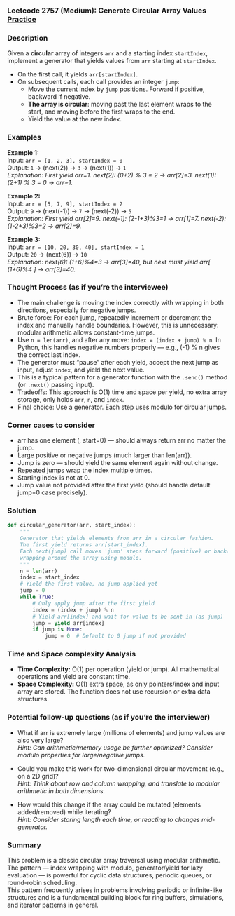 ### Leetcode 2757 (Medium): Generate Circular Array Values [Practice](https://leetcode.com/problems/generate-circular-array-values)

### Description  
Given a **circular** array of integers `arr` and a starting index `startIndex`, implement a generator that yields values from `arr` starting at `startIndex`.  
- On the first call, it yields `arr[startIndex]`.
- On subsequent calls, each call provides an integer `jump`:
    - Move the current index by `jump` positions. Forward if positive, backward if negative.
    - **The array is circular**: moving past the last element wraps to the start, and moving before the first wraps to the end.
    - Yield the value at the new index.

### Examples  

**Example 1:**  
Input: `arr = [1, 2, 3], startIndex = 0`  
Output: `1` → (next(2)) → `3` → (next(1)) → `1`  
*Explanation: First yield arr=1. next(2): (0+2) % 3 = 2 → arr[2]=3. next(1): (2+1) % 3 = 0 → arr=1.*

**Example 2:**  
Input: `arr = [5, 7, 9], startIndex = 2`  
Output: `9` → (next(-1)) → `7` → (next(-2)) → `5`  
*Explanation: First yield arr[2]=9. next(-1): (2-1+3)%3=1 → arr[1]=7. next(-2): (1-2+3)%3=2 → arr[2]=9.*

**Example 3:**  
Input: `arr = [10, 20, 30, 40], startIndex = 1`  
Output: `20` → (next(6)) → `10`  
*Explanation: next(6): (1+6)%4=3 → arr[3]=40, but next must yield arr[ (1+6)%4 ] → arr[3]=40.*

### Thought Process (as if you’re the interviewee)  
- The main challenge is moving the index correctly with wrapping in both directions, especially for negative jumps.
- Brute force: For each jump, repeatedly increment or decrement the index and manually handle boundaries. However, this is unnecessary: modular arithmetic allows constant-time jumps.
- Use `n = len(arr)`, and after any move: `index = (index + jump) % n`. In Python, this handles negative numbers properly — e.g., (-1) % n gives the correct last index.
- The generator must “pause” after each yield, accept the next jump as input, adjust `index`, and yield the next value.
- This is a typical pattern for a generator function with the `.send()` method (or `.next()` passing input).
- Tradeoffs: This approach is O(1) time and space per yield, no extra array storage, only holds `arr`, `n`, and `index`.
- Final choice: Use a generator. Each step uses modulo for circular jumps.

### Corner cases to consider  
- arr has one element (, start=0) — should always return arr no matter the jump.
- Large positive or negative jumps (much larger than len(arr)).
- Jump is zero — should yield the same element again without change.
- Repeated jumps wrap the index multiple times.
- Starting index is not at 0.
- Jump value not provided after the first yield (should handle default jump=0 case precisely).

### Solution

```python
def circular_generator(arr, start_index):
    """
    Generator that yields elements from arr in a circular fashion.
    The first yield returns arr[start_index].
    Each next(jump) call moves 'jump' steps forward (positive) or backward (negative),
    wrapping around the array using modulo.
    """
    n = len(arr)
    index = start_index
    # Yield the first value, no jump applied yet
    jump = 0
    while True:
        # Only apply jump after the first yield
        index = (index + jump) % n
        # Yield arr[index] and wait for value to be sent in (as jump)
        jump = yield arr[index]
        if jump is None:
            jump = 0  # Default to 0 jump if not provided
```

### Time and Space complexity Analysis  

- **Time Complexity:** O(1) per operation (yield or jump). All mathematical operations and yield are constant time.
- **Space Complexity:** O(1) extra space, as only pointers/index and input array are stored. The function does not use recursion or extra data structures.

### Potential follow-up questions (as if you’re the interviewer)  

- What if arr is extremely large (millions of elements) and jump values are also very large?  
  *Hint: Can arithmetic/memory usage be further optimized? Consider modulo properties for large/negative jumps.*

- Could you make this work for two-dimensional circular movement (e.g., on a 2D grid)?  
  *Hint: Think about row and column wrapping, and translate to modular arithmetic in both dimensions.*

- How would this change if the array could be mutated (elements added/removed) while iterating?  
  *Hint: Consider storing length each time, or reacting to changes mid-generator.*

### Summary
This problem is a classic circular array traversal using modular arithmetic.  
The pattern — index wrapping with modulo, generator/yield for lazy evaluation — is powerful for cyclic data structures, periodic queues, or round-robin scheduling.  
This pattern frequently arises in problems involving periodic or infinite-like structures and is a fundamental building block for ring buffers, simulations, and iterator patterns in general.